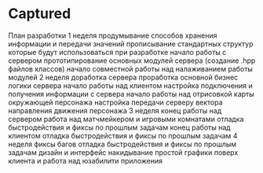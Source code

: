 # Captured

План разработки
1 неделя
	продумывание способов хранения информации и передачи значений
		прописывание стандартных структур которые будут использоваться при разработке
	начало работы с сервером
		прототипирование основных модулей сервера (создание .hpp файлов классов)
		начало совместной работы над налаживанием работы модулей
2 неделя
	доработка сервера
		проработка основной бизнес логики сервера
	начало работы над клиентом
		настройка подключения и получения информации с сервера
		начало работы над отрисовкой карты окружающей персонажа
		настройка передачи серверу вектора направления движения персонажа
3 неделя
	конец работы над сервером
		работа над матчмейкером и игровыми комнатами
		отладка быстродействия и фиксы по прошлым задачам
	конец работы над клиентом
		отладка быстродействия и фиксы по прошлым задачам
4 неделя
	фиксы багов
		отладка быстродействия и фиксы по прошлым задачам
	дизайн и интерфейс
		накидывание простой графики поверх клиента и работа над юзабилити приложения
